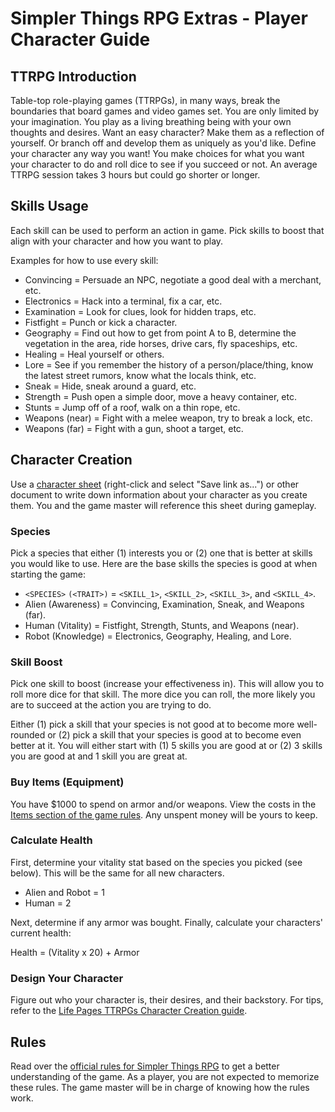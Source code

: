 # Simpler Things RPG Extras - Player Character Guide

## TTRPG Introduction

Table-top role-playing games (TTRPGs), in many ways, break the boundaries that board games and video games set. You are only limited by your imagination. You play as a living breathing being with your own thoughts and desires. Want an easy character? Make them as a reflection of yourself. Or branch off and develop them as uniquely as you'd like. Define your character any way you want! You make choices for what you want your character to do and roll dice to see if you succeed or not. An average TTRPG session takes 3 hours but could go shorter or longer.

## Skills Usage

Each skill can be used to perform an action in game. Pick skills to boost that align with your character and how you want to play.

Examples for how to use every skill:

- Convincing = Persuade an NPC, negotiate a good deal with a merchant, etc.
- Electronics = Hack into a terminal, fix a car, etc.
- Examination = Look for clues, look for hidden traps, etc.
- Fistfight = Punch or kick a character.
- Geography = Find out how to get from point A to B, determine the vegetation in the area, ride horses, drive cars, fly spaceships, etc.
- Healing = Heal yourself or others.
- Lore = See if you remember the history of a person/place/thing, know the latest street rumors, know what the locals think, etc.
- Sneak = Hide, sneak around a guard, etc.
- Strength = Push open a simple door, move a heavy container, etc.
- Stunts = Jump off of a roof, walk on a thin rope, etc.
- Weapons (near) = Fight with a melee weapon, try to break a lock, etc.
- Weapons (far) = Fight with a gun, shoot a target, etc.

## Character Creation

Use a [character sheet](https://github.com/ekultails/simpler_things_extras/raw/master/stre_character_sheet.fods) (right-click and select "Save link as...") or other document to write down information about your character as you create them. You and the game master will reference this sheet during gameplay.

### Species

Pick a species that either (1) interests you or (2) one that is better at skills you would like to use. Here are the base skills the species is good at when starting the game:

- `<SPECIES>` `(<TRAIT>)` = `<SKILL_1>`, `<SKILL_2>`, `<SKILL_3>`, and `<SKILL_4>`.
- Alien (Awareness) = Convincing, Examination, Sneak, and Weapons (far).
- Human (Vitality) = Fistfight, Strength, Stunts, and Weapons (near).
- Robot (Knowledge) = Electronics, Geography, Healing, and Lore.

### Skill Boost

Pick one skill to boost (increase your effectiveness in). This will allow you to roll more dice for that skill. The more dice you can roll, the more likely you are to succeed at the action you are trying to do.

Either (1) pick a skill that your species is not good at to become more well-rounded or (2) pick a skill that your species is good at to become even better at it. You will either start with (1) 5 skills you are good at or (2) 3 skills you are good at and 1 skill you are great at.

### Buy Items (Equipment)

You have $1000 to spend on armor and/or weapons. View the costs in the [Items section of the game rules](https://github.com/ekultails/simpler_things_rpg/blob/master/simpler_things.md#items). Any unspent money will be yours to keep.

### Calculate Health

First, determine your vitality stat based on the species you picked (see below). This will be the same for all new characters.

- Alien and Robot = 1
- Human = 2

Next, determine if any armor was bought. Finally, calculate your characters' current health:

Health = (Vitality x 20) + Armor

### Design Your Character

Figure out who your character is, their desires, and their backstory. For tips, refer to the [Life Pages TTRPGs Character Creation guide](https://github.com/ekultails/lifepages/blob/master/src/games/tabletop.rst#character-creation).

## Rules

Read over the [official rules for Simpler Things RPG](https://github.com/ekultails/simpler_things_rpg/blob/master/simpler_things.md) to get a better understanding of the game. As a player, you are not expected to memorize these rules. The game master will be in charge of knowing how the rules work.
